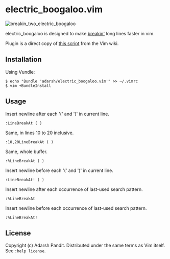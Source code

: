 electric_boogaloo.vim
=====================

![breakin_two_electric_boogaloo](http://img181.imageshack.us/img181/92/breakin2gl6.jpg)

electric_boogaloo is designed to make [breakin'][1] long lines faster in vim.

Plugin is a direct copy of [this script][2] from the Vim wiki.

Installation
------------

Using Vundle:

    $ echo "Bundle 'adarsh/electric_boogaloo.vim'" >> ~/.vimrc
    $ vim +BundleInstall

Usage
-----

Insert newline after each '(' and ')' in current line.

    :LineBreakAt ( )

Same, in lines 10 to 20 inclusive.

    :10,20LineBreakAt ( )

Same, whole buffer.

    :%LineBreakAt ( )

Insert newline before each '(' and ')' in current line.

    :LineBreakAt! ( )

Insert newline after each occurrence of last-used search pattern.

    :%LineBreakAt

Insert newline before each occurrence of last-used search pattern.

    :%LineBreakAt!


License
-------

Copyright (c) Adarsh Pandit.  Distributed under the same terms as Vim itself.
See `:help license`.

[1]: http://www.imdb.com/title/tt0086999/
[2]: http://vim.wikia.com/wiki/Add_a_newline_after_given_patterns
